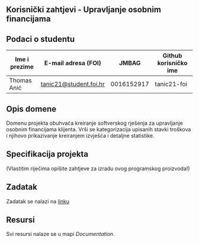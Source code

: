 ## Korisnički zahtjevi - Upravljanje osobnim financijama

## Podaci o studentu

Ime i prezime | E-mail adresa (FOI)    |    JMBAG   | Github korisničko ime
------------  | ---------------------- | ---------- | ---------------------
Thomas Anić   | tanic21@student.foi.hr | 0016152917 | tanic21-foi


## Opis domene
Domenu projekta obuhvaća kreiranje softverskog rješenja za upravljanje osobnim financijama klijenta. Vrši se kategorizacija upisanih stavki troškova i njihovo prikazivanje kreiranjem izvješća i detaljne statistike.

## Specifikacija projekta
(Vlastitim riječima opišite zahtjeve za izradu ovog programskog proizvoda!)

## Zadatak
Zadatak se nalazi na [linku](https://github.com/foivz/pi2023-zadace-tanic21-foi/blob/master/Documentation/Korisni%C4%8Dki%20zahtjevi%20-%20Upravljanje%20osobnim%20financijama.pdf)

## Resursi
Svi resursi nalaze se u mapi _Documentation_.
